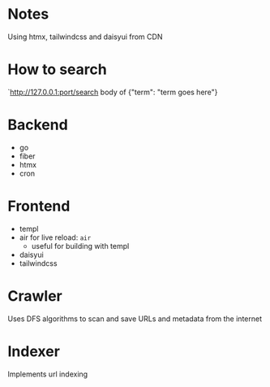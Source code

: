 # Notes
Using htmx, tailwindcss and daisyui from CDN

# How to search
`http://127.0.0.1:port/search body of {"term": "term goes here"}

# Backend
* go
* fiber
* htmx
* cron

# Frontend
* templ
* air for live reload: `air`
  * useful for building with templ
* daisyui
* tailwindcss

# Crawler
Uses DFS algorithms to scan and save URLs and metadata from the internet

# Indexer
Implements url indexing 